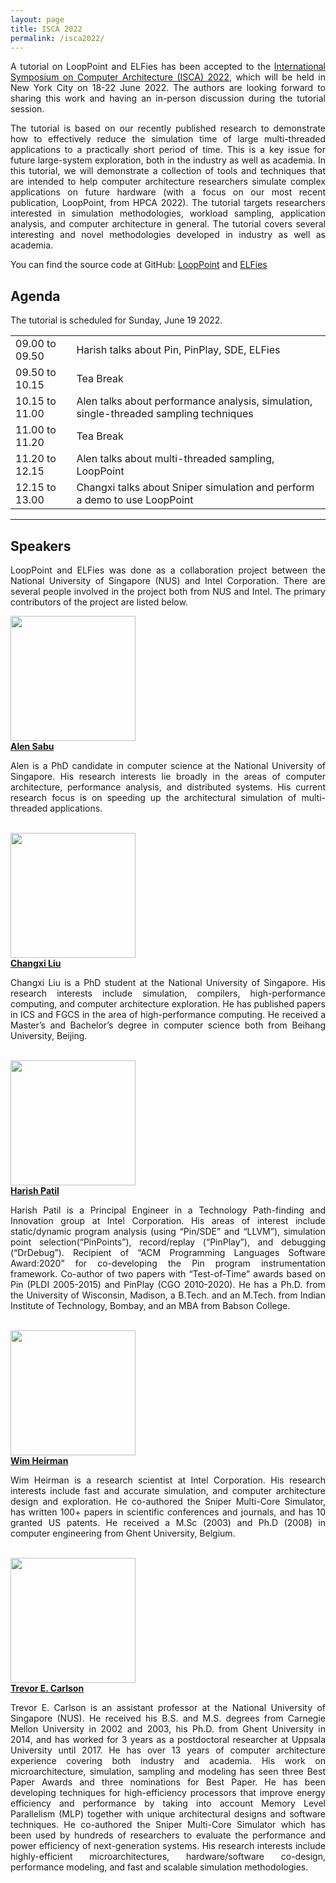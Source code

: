 ```yaml
---
layout: page
title: ISCA 2022
permalink: /isca2022/
---
```


<p align="justify">A tutorial on LoopPoint and ELFies has been accepted to the <a href="https://iscaconf.org/isca2022/" target="_blank">International Symposium on Computer Architecture (ISCA) 2022</a>, which will be held in New York City on 18-22 June 2022. The authors are looking forward to sharing this work and having an in-person discussion during the tutorial session.</p>

<p align="justify">The tutorial is based on our recently published research to demonstrate how to effectively reduce the simulation time of large multi-threaded applications to a practically short period of time. This is a key issue for future large-system exploration, both in the industry as well as academia. In this tutorial, we will demonstrate a collection of tools and techniques that are intended to help computer architecture researchers simulate complex applications on future hardware (with a focus on our most recent publication, LoopPoint, from HPCA 2022). The tutorial targets researchers interested in simulation methodologies, workload sampling, application analysis, and computer architecture in general. The tutorial covers several interesting and novel methodologies developed in industry as well as academia.</p>

You can find the source code at GitHub:
<a href="https://github.com/nus-comparch/looppoint" target="_blank"> LoopPoint</a> and
<a href="https://github.com/intel/pinball2elf" target="_blank"> ELFies</a>

<h2>Agenda</h2>
The tutorial is scheduled for Sunday, June 19 2022.
<table>
<tr>
<td>09.00 to 09.50</td>
<td>Harish talks about Pin, PinPlay, SDE, ELFies </td>
</tr>
<tr>
<td>09.50 to 10.15 </td>
<td>Tea Break </td>
</tr>
<tr>
<td>10.15 to 11.00 </td>
<td>Alen talks about performance analysis, simulation, single-threaded sampling techniques </td>
</tr>
<tr>
<td>11.00 to 11.20 </td>
<td>Tea Break </td>
</tr>
<tr>
<td>11.20 to 12.15 </td>
<td>Alen talks about multi-threaded sampling, LoopPoint </td>
</tr>
<tr>
<td>12.15 to 13.00 </td>
<td>Changxi talks about Sniper simulation and perform a demo to use LoopPoint </td>
</tr>
</table>



<hr>
<h2>Speakers</h2>

<p align="justify">LoopPoint and ELFies was done as a collaboration project between the National University of Singapore (NUS) and Intel Corporation. There are several people involved in the project both from NUS and Intel. The primary contributors of the project are listed below.</p>


<div class="container">
<img src='/img/alen.jpeg' width=200>
<div class="text">
<a href="https://alenks.github.io" target="_blank"> <b>Alen Sabu</b> </a><br>
<p align="justify">Alen is a PhD candidate in computer science at the National University of Singapore. His research interests lie broadly in the areas of computer architecture, performance analysis, and distributed systems. His current research focus is on speeding up the architectural simulation of multi-threaded applications.</p>
</div>
</div>
<br>
<div class="container">
<img src='/img/changxi.jpeg' width=200>
<div class="text">
<a href="https://github.com/Changxi-Liu" target="_blank"><b> Changxi Liu</b></a><br>
<p align="justify"> Changxi Liu is a PhD student at the National University of Singapore. His research interests include simulation, compilers, high-performance computing, and computer architecture exploration. He has published papers in ICS and FGCS in the area of high-performance computing. He received a Master’s and Bachelor’s degree in computer science both from Beihang University, Beijing.</p>
</div>
</div>
<br>
<div class="container">
<img src='/img/harish.jpeg' width=200>
<div class="text">
<a href="https://pages.cs.wisc.edu/~patil" target="_blank"><b> Harish Patil</b> </a> <br>
<p align="justify">Harish Patil is a  Principal Engineer in a  Technology Path-finding and Innovation group at Intel Corporation. His areas of interest include static/dynamic program analysis (using “Pin/SDE” and “LLVM”), simulation point selection(“PinPoints”), record/replay (“PinPlay”), and debugging (“DrDebug”). Recipient of “ACM Programming Languages Software Award:2020” for co-developing the Pin program instrumentation framework. Co-author of two papers with  “Test-of-Time” awards based on Pin (PLDI 2005-2015) and  PinPlay (CGO 2010-2020). He has a Ph.D. from the University of Wisconsin, Madison, a B.Tech. and an M.Tech. from Indian Institute of Technology, Bombay, and an MBA from Babson College.</p>
</div>
</div>
<br>
<div class="container">
<img src='/img/wim.jpeg' width=200>
<div class="text">
<a href="https://heirman.net" target="_blank"><b> Wim Heirman</b> </a><br>
<p align="justify">Wim Heirman is a research scientist at Intel Corporation. His research interests include fast and accurate simulation, and computer architecture design and exploration. He co-authored the Sniper Multi-Core Simulator, has written 100+ papers in scientific conferences and journals, and has 10 granted US patents. He received a M.Sc (2003) and Ph.D (2008) in computer engineering from Ghent University, Belgium.</p>
</div>
</div>
<br>
<div class="container">
<img src='/img/trevor.jpeg' width=200>
<div class="text">
<a href="https://www.comp.nus.edu.sg/~tcarlson/" target="_blank"><b> Trevor E. Carlson</b> </a><br>
<p align="justify">Trevor E. Carlson is an assistant professor at the National University of Singapore (NUS). He received his B.S. and M.S. degrees from Carnegie Mellon University in 2002 and 2003, his Ph.D. from Ghent University in 2014, and has worked for 3 years as a postdoctoral researcher at Uppsala University until 2017. He has over 13 years of computer architecture experience covering both industry and academia. His work on microarchitecture, simulation, sampling and modeling has seen three Best Paper Awards and three nominations for Best Paper. He has been developing techniques for high-efficiency processors that improve energy efficiency and performance by taking into account Memory Level Parallelism (MLP) together with unique architectural designs and software techniques. He co-authored the Sniper Multi-Core Simulator which has been used by hundreds of researchers to evaluate the performance and power efficiency of next-generation systems. His research interests include highly-efficient microarchitectures, hardware/software co-design, performance modeling, and fast and scalable simulation methodologies.</p>
</div>
</div>
